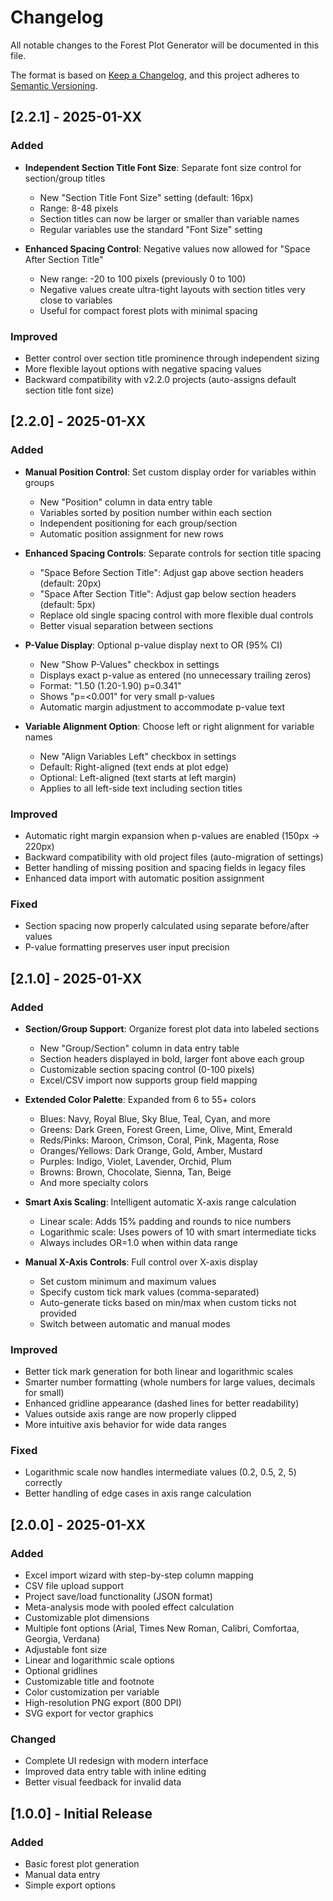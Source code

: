 # Changelog

All notable changes to the Forest Plot Generator will be documented in this file.

The format is based on [Keep a Changelog](https://keepachangelog.com/en/1.0.0/),
and this project adheres to [Semantic Versioning](https://semver.org/spec/v2.0.0.html).

## [2.2.1] - 2025-01-XX

### Added
- **Independent Section Title Font Size**: Separate font size control for section/group titles
  - New "Section Title Font Size" setting (default: 16px)
  - Range: 8-48 pixels
  - Section titles can now be larger or smaller than variable names
  - Regular variables use the standard "Font Size" setting
  
- **Enhanced Spacing Control**: Negative values now allowed for "Space After Section Title"
  - New range: -20 to 100 pixels (previously 0 to 100)
  - Negative values create ultra-tight layouts with section titles very close to variables
  - Useful for compact forest plots with minimal spacing

### Improved
- Better control over section title prominence through independent sizing
- More flexible layout options with negative spacing values
- Backward compatibility with v2.2.0 projects (auto-assigns default section title font size)

## [2.2.0] - 2025-01-XX

### Added
- **Manual Position Control**: Set custom display order for variables within groups
  - New "Position" column in data entry table
  - Variables sorted by position number within each section
  - Independent positioning for each group/section
  - Automatic position assignment for new rows
  
- **Enhanced Spacing Controls**: Separate controls for section title spacing
  - "Space Before Section Title": Adjust gap above section headers (default: 20px)
  - "Space After Section Title": Adjust gap below section headers (default: 5px)
  - Replace old single spacing control with more flexible dual controls
  - Better visual separation between sections
  
- **P-Value Display**: Optional p-value display next to OR (95% CI)
  - New "Show P-Values" checkbox in settings
  - Displays exact p-value as entered (no unnecessary trailing zeros)
  - Format: "1.50 (1.20-1.90) p=0.341"
  - Shows "p=<0.001" for very small p-values
  - Automatic margin adjustment to accommodate p-value text
  
- **Variable Alignment Option**: Choose left or right alignment for variable names
  - New "Align Variables Left" checkbox in settings
  - Default: Right-aligned (text ends at plot edge)
  - Optional: Left-aligned (text starts at left margin)
  - Applies to all left-side text including section titles

### Improved
- Automatic right margin expansion when p-values are enabled (150px → 220px)
- Backward compatibility with old project files (auto-migration of settings)
- Better handling of missing position and spacing fields in legacy files
- Enhanced data import with automatic position assignment

### Fixed
- Section spacing now properly calculated using separate before/after values
- P-value formatting preserves user input precision

## [2.1.0] - 2025-01-XX

### Added
- **Section/Group Support**: Organize forest plot data into labeled sections
  - New "Group/Section" column in data entry table
  - Section headers displayed in bold, larger font above each group
  - Customizable section spacing control (0-100 pixels)
  - Excel/CSV import now supports group field mapping
  
- **Extended Color Palette**: Expanded from 6 to 55+ colors
  - Blues: Navy, Royal Blue, Sky Blue, Teal, Cyan, and more
  - Greens: Dark Green, Forest Green, Lime, Olive, Mint, Emerald
  - Reds/Pinks: Maroon, Crimson, Coral, Pink, Magenta, Rose
  - Oranges/Yellows: Dark Orange, Gold, Amber, Mustard
  - Purples: Indigo, Violet, Lavender, Orchid, Plum
  - Browns: Brown, Chocolate, Sienna, Tan, Beige
  - And more specialty colors
  
- **Smart Axis Scaling**: Intelligent automatic X-axis range calculation
  - Linear scale: Adds 15% padding and rounds to nice numbers
  - Logarithmic scale: Uses powers of 10 with smart intermediate ticks
  - Always includes OR=1.0 when within data range
  
- **Manual X-Axis Controls**: Full control over X-axis display
  - Set custom minimum and maximum values
  - Specify custom tick mark values (comma-separated)
  - Auto-generate ticks based on min/max when custom ticks not provided
  - Switch between automatic and manual modes
  
### Improved
- Better tick mark generation for both linear and logarithmic scales
- Smarter number formatting (whole numbers for large values, decimals for small)
- Enhanced gridline appearance (dashed lines for better readability)
- Values outside axis range are now properly clipped
- More intuitive axis behavior for wide data ranges

### Fixed
- Logarithmic scale now handles intermediate values (0.2, 0.5, 2, 5) correctly
- Better handling of edge cases in axis range calculation

## [2.0.0] - 2025-01-XX

### Added
- Excel import wizard with step-by-step column mapping
- CSV file upload support
- Project save/load functionality (JSON format)
- Meta-analysis mode with pooled effect calculation
- Customizable plot dimensions
- Multiple font options (Arial, Times New Roman, Calibri, Comfortaa, Georgia, Verdana)
- Adjustable font size
- Linear and logarithmic scale options
- Optional gridlines
- Customizable title and footnote
- Color customization per variable
- High-resolution PNG export (800 DPI)
- SVG export for vector graphics

### Changed
- Complete UI redesign with modern interface
- Improved data entry table with inline editing
- Better visual feedback for invalid data

## [1.0.0] - Initial Release

### Added
- Basic forest plot generation
- Manual data entry
- Simple export options
